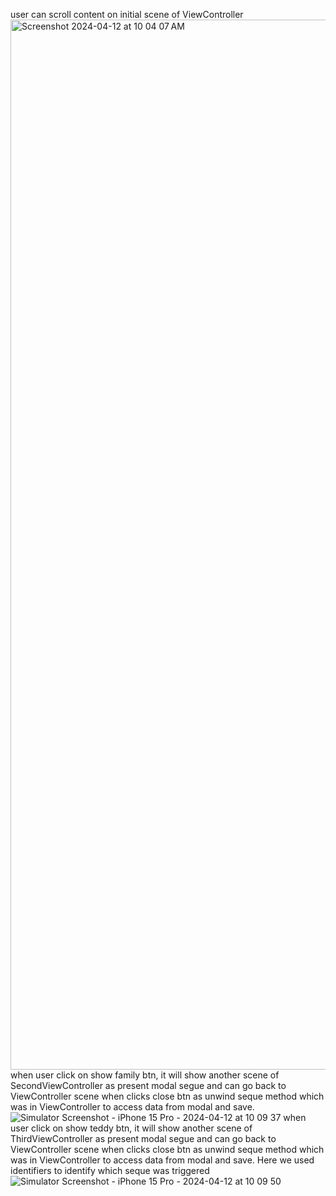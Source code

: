 user can scroll content on initial scene of ViewController 
<img width="1680" alt="Screenshot 2024-04-12 at 10 04 07 AM" src="https://github.com/sumanthpalliboina/ScrollableInterface/assets/85536329/c0ae2867-262b-42d5-a104-4b7faf317a03">
when user click on show family btn, it will show another scene of SecondViewController as present modal segue and can go back to ViewController scene when clicks close btn as unwind seque method which was in ViewController to access data from modal and save.
![Simulator Screenshot - iPhone 15 Pro - 2024-04-12 at 10 09 37](https://github.com/sumanthpalliboina/ScrollableInterface/assets/85536329/cb1a2dc4-d4f6-405b-a5f3-2dc64afbbdff)
when user click on show teddy btn, it will show another scene of ThirdViewController as present modal segue and can go back to ViewController scene when clicks close btn as unwind seque method which was in ViewController to access data from modal and save.
Here we used identifiers to identify which seque was triggered
![Simulator Screenshot - iPhone 15 Pro - 2024-04-12 at 10 09 50](https://github.com/sumanthpalliboina/ScrollableInterface/assets/85536329/7b437543-22bf-4636-b454-04e02bafe1b8)
